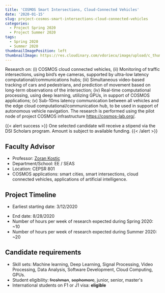 ```yaml
---
title: 'COSMOS Smart Intersections, Cloud-Connected Vehicles'
date: '2020-01-15'
slug: project-cosmos-smart-intersections-cloud-connected-vehicles
categories:
  - Project Spring 2020
  - Project Summer 2020
tags:
  - Spring 2020
  - Summer 2020
thumbnailImagePosition: left
thumbnailImage: https://res.cloudinary.com/vdoriecu/image/upload/c_thumb,w_200,g_face/v1579110178/construction_c6dqbd.png
---
```

Research on: (i) COSMOS cloud connected vehicles, (ii) Monitoring of traffic intersections, using bird’s eye cameras, supported by ultra-low latency computational/communications hubs; (iii) Simultaneous video-based tracking of cars and pedestrians, and prediction of movement based on long-term observations of the intersection; (iv) Real-time computational processing, using deep learning, utilizing GPUs, in support of COSMOS applications; (v) Sub-10ms latency communication between all vehicles and the edge cloud computational/communication hub, to be used in support of autonomous vehicle navigation. The research is performed using the pilot node of project COSMOS infrastructure https://cosmos-lab.org/.

<!--more-->

{{< alert success >}}
One selected candidate will receive a stipend via the DSI Scholars program. Amount is subject to available funding.
{{< /alert >}}

## Faculty Advisor
+ Professor: [Zoran Kostic](https://wimnet.ee.columbia.edu/portfolio/cosmos/)
+ Department/School: EE / SEAS
+ Location: CEPSR 801
+ COSMOS applications: smart cities, smart intersections, cloud connected vehicles, applications of artificial intelligence.

## Project Timeline
+ Earliest starting date: 3/12/2020
<!-- + Earliest starting date: 6/1/2020 -->
+ End date: 8/28/2020
+ Number of hours per week of research expected during Spring 2020: ~10
+ Number of hours per week of research expected during Summer 2020: ~20

## Candidate requirements
+ Skill sets: Machine learning, Deep Learning, Signal Processing, Video Processing, Data Analysis, Software Development, Cloud Computing, GPUs.
+ Student eligibility: ~~freshman~~, ~~sophomore~~, junior, senior, master's
+ International students on F1 or J1 visa: **eligible**

